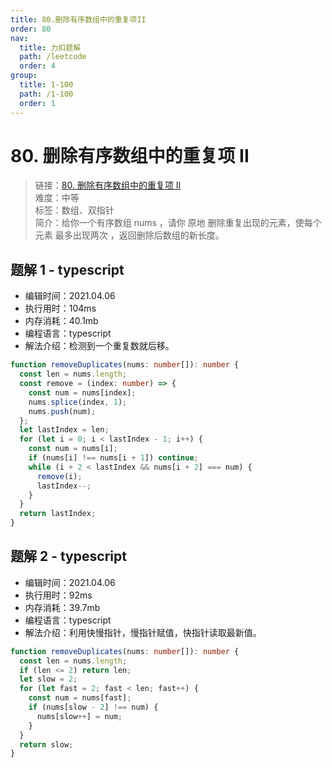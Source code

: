 ```yaml
---
title: 80.删除有序数组中的重复项II
order: 80
nav:
  title: 力扣题解
  path: /leetcode
  order: 4
group:
  title: 1-100
  path: /1-100
  order: 1
---
```


# 80. 删除有序数组中的重复项 II

> 链接：[80. 删除有序数组中的重复项 II](https://leetcode-cn.com/problems/remove-duplicates-from-sorted-array-ii/)  
> 难度：中等  
> 标签：数组、双指针  
> 简介：给你一个有序数组 nums ，请你 原地 删除重复出现的元素，使每个元素 最多出现两次 ，返回删除后数组的新长度。

## 题解 1 - typescript

- 编辑时间：2021.04.06
- 执行用时：104ms
- 内存消耗：40.1mb
- 编程语言：typescript
- 解法介绍：检测到一个重复数就后移。

```typescript
function removeDuplicates(nums: number[]): number {
  const len = nums.length;
  const remove = (index: number) => {
    const num = nums[index];
    nums.splice(index, 1);
    nums.push(num);
  };
  let lastIndex = len;
  for (let i = 0; i < lastIndex - 1; i++) {
    const num = nums[i];
    if (nums[i] !== nums[i + 1]) continue;
    while (i + 2 < lastIndex && nums[i + 2] === num) {
      remove(i);
      lastIndex--;
    }
  }
  return lastIndex;
}
```

## 题解 2 - typescript

- 编辑时间：2021.04.06
- 执行用时：92ms
- 内存消耗：39.7mb
- 编程语言：typescript
- 解法介绍：利用快慢指针，慢指针赋值，快指针读取最新值。

```typescript
function removeDuplicates(nums: number[]): number {
  const len = nums.length;
  if (len <= 2) return len;
  let slow = 2;
  for (let fast = 2; fast < len; fast++) {
    const num = nums[fast];
    if (nums[slow - 2] !== num) {
      nums[slow++] = num;
    }
  }
  return slow;
}
```
